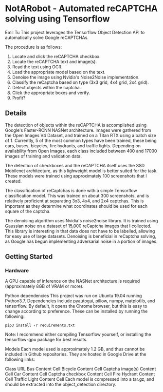 # NotARobot - Automated reCAPTCHA solving using Tensorflow
Emil Tu
This project leverages the Tensorflow Object Detection API to automatically solve Google reCAPTCHAs.

The procedure is as follows:

1. Locate and click the reCAPTCHA checkbox.
2. Locate the reCAPTCHA text and image(s).
3. Read the text using OCR.
4. Load the appropriate model based on the text.
5. Denoise the image using Nvidia's Noise2Noise implementation.
6. Classify the reCaptcha based on type (3x3 grid, 4x4 grid, 2x4 grid).
7. Detect objects within the captcha.
8. Click the appropriate boxes and verify.
9. Profit?

## Details
The detection of objects within the reCAPTCHA is accomplished using Google's Faster-RCNN NASNet architecture. Images were gathered from the Open Images V4 Dataset, and trained on a Titan RTX using a batch size of 1. Currently, 5 of the most common types have been trained, these being cars, buses, bicycles, fire hydrants, and traffic lights. Depending on availability from Open Images, each class included between 400 and 17000 images of training and validation data.

The detection of checkboxes and the reCAPTCHA itself uses the SSD Mobilenet architecture, as this lighweight model is better suited for the task. These models were trained using approximately 100 screenshots that I created.

The classification of reCaptchas is done with a simple Tensorflow classification model. This was trained on about 300 screenshots, and is relatively proficient at separating 3x3, 4x4, and 2x4 captchas. This is important as they determine what coordinates should be used for each square of the captcha.

The denoising algorithm uses Nvidia's noise2noise library. It is trained using Gaussian noise on a dataset of 15,000 reCaptcha images that I collected. This library is interesting in that data does not have to be labelled, allowing for easy use of large datasets. Denoising is beneficial in reCaptcha solving, as Google has begun implementing adversarial noise in a portion of images.

## Getting Started
### Hardware
A GPU capable of inference on the NASNet architecture is required (approximately 8GB of VRAM or more).

Python dependencies
This project was run on Ubuntu 19.04 running Python3.7. Dependencies include pyautogui, pillow, numpy, matplotlib, and tensorflow. By default, it opens the Chrome browser, but this is easy to change according to preference. These can be installed by running the following:
```
pip3 install -r requirements.txt
```
Note: I recommend either compiling Tensorflow yourself, or installing the tensorflow-gpu package for best results.

Models
Each model used is approximately 1.2 GB, and thus cannot be included in Github repositories. They are hosted in Google Drive at the following links:

Class	URL
Bus	Content Cell
Bicycle	Content Cell
Captcha image(s)	Content Cell
Car	Content Cell
Captcha checkbox	Content Cell
Fire Hydrant	Content Cell
Traffic Light	Content Cell
Each model is compressed into a tar.gz, and should be extracted into the object_detection directory.
